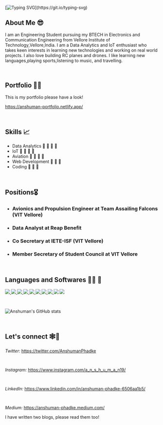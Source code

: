 [![Typing SVG](https://readme-typing-svg.herokuapp.com/?lines=Hello+I+am+Anshuman+Phadke!)](https://git.io/typing-svg)


## About Me 😎
I am an Engineering Student pursuing my BTECH in Electronics and Communication Engineering from Vellore Institute of Technology,Vellore,India. 
I am a Data Analytics and IoT enthusiast who takes keen interests in learning new technologies and working on real world projects. I also love building RC planes and drones. I like learning new languages,playing sports,listening to music, and travelling.

<br>

## Portfolio 👨‍💼

This is my portfolio please have a look!

https://anshuman-portfolio.netlify.app/

<br>

## Skills 📈

* Data Analytics        🌟 🌟 🌟 🌟
* IoT                   🌟 🌟 🌟 🌟 
* Aviation              🌟 🌟 🌟 🌟
* Web Development       🌟 🌟 🌟
* Coding                🌟 🌟 🌟

<br>

## Positions🎖️

* ### Avionics and Propulsion Engineer at Team Assailing Falcons (VIT Vellore)
* ### Data Analyst at Reap Benefit
* ### Co Secretary at IETE-ISF (VIT Vellore)
* ### Member Secretary of Student Council at VIT Vellore 

<br>

## Languages and Softwares 👨‍💻 🚀

<p align="left"> 
    <a href="https://www.programiz.com/c-programming" target="_blank"> <img src="https://img.icons8.com/color/48/000000/c-programming.png"/> </a> 
    <a href="https://www.w3schools.com/CPP/default.asp" target="_blank"> <img src="https://img.icons8.com/color/48/000000/c-plus-plus-logo.png"/> </a>
    <a href="https://www.python.org/" target="_blank"> <img src="https://img.icons8.com/color/48/000000/python--v1.png"/> </a>
    <a href="https://www.w3schools.com/html/" target="_blank"> <img src="https://img.icons8.com/color/48/000000/html-5--v1.png"/> </a> 
    <a href="https://www.w3schools.com/css/" target="_blank"> <img src="https://img.icons8.com/color/48/000000/css3.png"/> </a> 
    <a href="https://www.javascript.com/" target="_blank"> <img src="https://img.icons8.com/color/48/000000/javascript--v1.png"/> </a> 
    <a href="https://www.tableau.com/" target="_blank"> <img src="https://img.icons8.com/color/48/000000/tableau-software.png"/> </a> 
    <a href="https://git-scm.com/" target="_blank"> <img src="https://img.icons8.com/color/48/000000/git.png"/> </a> 
    <a href="https://www.arduino.cc/" target="_blank"> <img src="https://img.icons8.com/color/50/000000/arduino.png"/></a> 
    <a href="https://powerbi.microsoft.com/en-us/" target="_blank"> <img src="https://img.icons8.com/color/48/000000/power-bi.png"/></a> 

 </p>
 
 <br>
 
 ![Anshuman's GitHub stats](https://github-readme-stats.vercel.app/api?username=anshu1905&show_icons=true&theme=tokyonight)
 
 <br>
 
 ## Let's connect 🕸️🤝
 
 *Twitter:*
 https://twitter.com/AnshumanPhadke
 
 <br>
 
 *Instagram:*
 https://www.instagram.com/a_n_s_h_u_m_a_n19/
 
 <br>
 
 *LinkedIn:*
 https://www.linkedin.com/in/anshuman-phadke-6506aa1b5/
 
 <br>
 
 *Medium:*
 https://anshuman-phadke.medium.com/
 
 I have written two blogs, please read them too!
